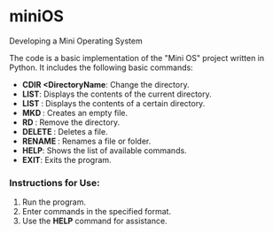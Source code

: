 # miniOS
Developing a Mini Operating System

The code is a basic implementation of the "Mini OS" project written in Python. It includes the following basic commands:
- **CDIR <DirectoryName**: Change the directory.
- **LIST**: Displays the contents of the current directory.
- **LIST <DirectoryName>**: Displays the contents of a certain directory.  
- **MKD <filename>**: Creates an empty file.
- **RD <DirectoryName>**: Remove the directory.  
- **DELETE <filename>**: Deletes a file.  
- **RENAME <oldname> <newname>**: Renames a file or folder.  
- **HELP**: Shows the list of available commands.  
- **EXIT**: Exits the program.  

### Instructions for Use:
1. Run the program.  
2. Enter commands in the specified format.  
3. Use the **HELP** command for assistance.
